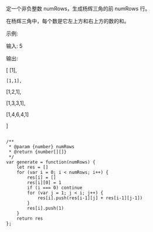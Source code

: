 
定一个非负整数 numRows，生成杨辉三角的前 numRows 行。

在杨辉三角中，每个数是它左上方和右上方的数的和。

示例:

输入: 5

输出:

[
     [1],
     
    [1,1],
    
   [1,2,1],
   
  [1,3,3,1],
  
 [1,4,6,4,1]
 
]

```

/**
 * @param {number} numRows
 * @return {number[][]}
 */
var generate = function(numRows) {
    let res = []
    for (var i = 0; i < numRows; i++) {
        res[i] = []
        res[i][0] = 1
        if (i === 0) continue
        for (var j = 1; j < i; j++) {
            res[i].push(res[i-1][j] + res[i-1][j-1])
        }
        res[i].push(1)
    }   
    return res
};
```
